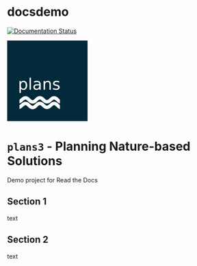 # docsdemo
[![Documentation Status](https://readthedocs.org/projects/docsdemo2/badge/?version=latest)](https://docsdemo2.readthedocs.io/en/latest/?badge=latest)

![logo](https://github.com/ipo-exe/docsdemo/blob/main/docs/logo.png "Logo")
# `plans3` - **Planning Nature-based Solutions**

Demo project for Read the Docs

## Section 1

text

## Section 2

text

